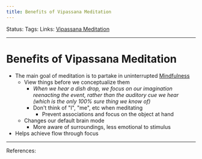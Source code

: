```yaml
---
title: Benefits of Vipassana Meditation
---
```

Status:
Tags:
Links: [Vipassana Meditation](out/vipassana-meditation.md)
___
# Benefits of Vipassana Meditation
- The main goal of meditation is to partake in uninterrupted [Mindfulness](out/mindfulness.md)
	- View things before we conceptualize them
		- *When we hear a dish drop, we focus on our imagination reenacting the event, rather than the auditory cue we hear (which is the only 100% sure thing we know of)*
		- Don't think of "I", "me", etc when meditating
			- Prevent associations and focus on the object at hand
	- Changes our default brain mode
		- More aware of surroundings, less emotional to stimulus
- Helps achieve flow through focus
___
References: